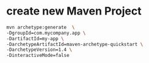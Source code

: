 # create new Maven Project

```sh
mvn archetype:generate  \
-DgroupId=com.mycompany.app \
-DartifactId=my-app \
-DarchetypeArtifactId=maven-archetype-quickstart \
-DarchetypeVersion=1.4 \
-DinteractiveMode=false 
```

